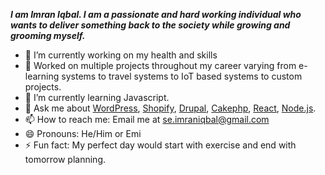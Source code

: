 *<b>I am Imran Iqbal. I am a passionate and hard working individual who wants to deliver something back to the society while growing and grooming myself.*</b>



- 🔭 I’m currently working on my health and skills 
- 📱 Worked on multiple projects throughout my career varying from e-learning systems to travel systems to IoT based systems to custom projects.
- 🌱 I’m currently learning Javascript.
- 💬 Ask me about <a href="wordpress">WordPress</a>, <a href="Shopify">Shopify</a>, <a href="Drupal">Drupal</a>, <a href="Cakephp">Cakephp</a>, <a href="React">React</a>, <a href="Node">Node.js</a>.
- 📫 How to reach me: Email me at se.imraniqbal@gmail.com
- 😄 Pronouns: He/Him or Emi
- ⚡ Fun fact: My perfect day would start with exercise and end with tomorrow planning.



